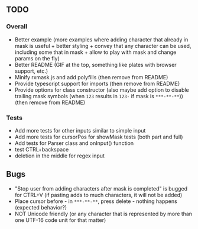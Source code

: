 ## TODO
### Overall
* Better example (more examples where adding character that already in mask is useful + better styling + convey that any character can be used, including some that in mask + allow to play with mask and change params on the fly)
* Better README (GIF at the top, something like plates with browser support, etc.)
* Minify rxmask.js and add polyfills (then remove from README)
* Provide typescript support for imports (then remove from README)
* Provide options for class constructor (also maybe add option to disable trailing mask symbols (when `123` results in `123-` if mask is `***-**-**`)) (then remove from README)
### Tests
* Add more tests for other inputs similar to simple input
* Add more tests for cursorPos for showMask tests (both part and full)
* Add tests for Parser class and onInput() function
* test CTRL+backspace
* deletion in the middle for regex input

## Bugs
* "Stop user from adding characters after mask is completed" is bugged for CTRL+V (if pasting adds to much characters, it will not be added)
* Place cursor before - in `***-**-**`, press delete - nothing happens (expected behavior?)
* NOT Unicode friendly (or any character that is represented by more than one UTF-16 code unit for that matter)